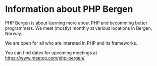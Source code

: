 # Information about PHP Bergen

PHP Bergen is about learning more about PHP and becomming better programmers. We meet (mostly) monthly at various locations in Bergen, Norway.

We are open for all who are intereted in PHP and its frameworks. 

You can find dates for upcoming meetings at https://www.meetup.com/php-bergen/
